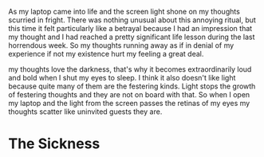 As my laptop came into life and the screen light shone on my thoughts scurried in fright.
There was nothing unusual about this annoying ritual, but this time it felt particularly like a betrayal because I had an impression that my thought and I had reached a pretty significant life lesson during the last horrendous week. 
So my thoughts running away as if in denial of my experience if not my existence hurt my feeling a great deal. 

my thoughts love the darkness, that's why it becomes extraordinarily loud and bold when I shut my eyes to sleep. I think it also doesn't like light because quite many of them are the festering kinds. Light stops the growth of festering thoughts and they are not on board with that. 
So when I open my laptop and the light from the screen passes the retinas of my eyes my thoughts scatter like uninvited guests they are. 


# The Sickness
